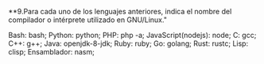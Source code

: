 **9.Para cada uno de los lenguajes anteriores, indica el nombre del compilador o intérprete utilizado en GNU/Linux."

Bash: bash;
Python: python;
PHP: php -a;
JavaScript(nodejs): node;
C: gcc;
C++: g++;
Java: openjdk-8-jdk;
Ruby: ruby;
Go: golang;
Rust: rustc;
Lisp: clisp;
Ensamblador: nasm;
